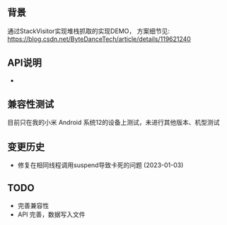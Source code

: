 
## 背景
通过StackVisitor实现堆栈抓取的实现DEMO， 方案细节见: https://blog.csdn.net/ByteDanceTech/article/details/119621240
## API说明
- 
## 兼容性测试
目前只在我的小米 Android 系统12的设备上测试，未进行其他版本、机型测试

## 变更历史
- 修复在相同线程调用suspend导致卡死的问题 (2023-01-03)

## TODO
- 完善兼容性
- API 完善，数据写入文件